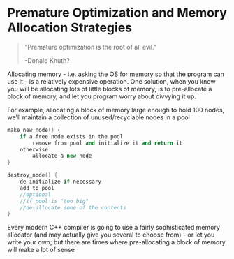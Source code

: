 # Premature Optimization and Memory Allocation Strategies

> "Premature optimization is the root of all evil."
> 
> -Donald Knuth?

Allocating memory - i.e. asking the OS for memory so that the program can use it - is a relatively expensive operation. One solution, when you know you will be allocating lots of little blocks of memory, is to pre-allocate a block of memory, and let you program worry about divvying it up.

For example, allocating a block of memory large enough to hold 100 nodes, we'll maintain a collection of unused/recyclable nodes in a pool

```c++
make_new_node() {
    if a free node exists in the pool
        remove from pool and initialize it and return it
    otherwise
        allocate a new node
}

destroy_node() {
    de-initialize if necessary
    add to pool
    //optional
    //if pool is "too big"
    //de-allocate some of the contents
}
```

Every modern C++ compiler is going to use a fairly sophisticated memory allocator (and may actually give you several to choose from) - or let you write your own; but there are times where pre-allocating a block of memory will make a lot of sense
